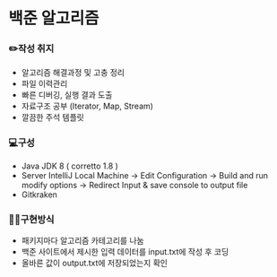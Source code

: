 # 백준 알고리즘

### ✏️작성 취지
- 알고리즘 해결과정 및 고충 정리
- 파일 이력관리 
- 빠른 디버깅, 실행 결과 도출
- 자료구조 공부 (Iterator, Map, Stream)
- 깔끔한 주석 템플릿 

### 💻구성
- Java JDK 8 ( corretto 1.8 )
- Server IntelliJ Local Machine -> Edit Configuration -> Build and run modify options -> Redirect Input & save console to output file  
- Gitkraken

### 👨‍💻구현방식
- 패키지마다 알고리즘 카테고리를 나눔
- 백준 사이트에서 제시한 입력 데이터를 input.txt에 작성 후 코딩
- 올바른 값이 output.txt에 저장되었는지 확인

